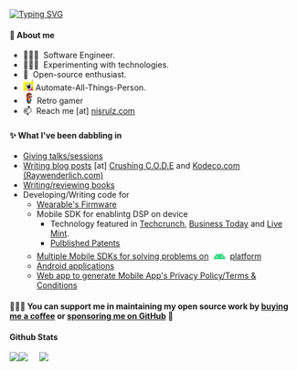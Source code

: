 [![Typing SVG](https://readme-typing-svg.demolab.com?font=Handjet&weight=600&size=30&pause=1000&color=09D648&multiline=true&random=false&width=500&height=90&lines=Nishant+Srivastava;crushingcode.nisrulz.com)](https://git.io/typing-svg)
#### 📃 About me
- 👨🏻‍💻  &nbsp;Software Engineer.
- 👨🏻‍🔬  &nbsp;Experimenting with technologies.
- 🤗  &nbsp;Open-source enthusiast.
- <img src=img/automate_all_things.jpg height=20 />&nbsp;Automate-All-Things-Person.
- <img src="img/mario.gif" height=20 />&nbsp;Retro gamer
- 📫  &nbsp;Reach me [at] [nisrulz.com](https://www.nisrulz.com)

#### ✨ What I've been dabbling in
- [Giving talks/sessions](https://crushingcode.nisrulz.com/talks/)
- [Writing blog posts](https://crushingcode.nisrulz.com/blog/) [at] [Crushing C.O.D.E](https://crushingcode.nisrulz.com/) and [Kodeco.com (Raywenderlich.com)](https://crushingcode.nisrulz.com/blog/raywederlich-com-tutorials/)
- [Writing/reviewing books](https://crushingcode.nisrulz.com/showcase/#bookstechnical-reviewer)
- Developing/Writing code for
  - [Wearable's Firmware](https://web.archive.org/web/20191221211425/http://web.archive.org/screenshot/https://www.kickstarter.com/projects/352439100/soundbrenner-core-the-4-in-1-smart-music-tool)
  - Mobile SDK for enablintg DSP on device
    - Technology featured in [Techcrunch](https://techcrunch.com/2014/07/24/silverpush-audio-beacons/), [Business Today](https://web.archive.org/web/20180315123959/https://www.businesstoday.in/magazine/features/silverpushs-technology-lets-advertisers-reach-the-consumer-on-multiple-devices/story/206815.html) and [Live Mint](https://web.archive.org/web/20180315124010/http://www.livemint.com/Opinion/3QXskshem9l6fcbfAkqmUO/New-ways-to-count-viewers.html).
    - [Pulblished Patents](https://crushingcode.nisrulz.com/showcase/#published-patents)
  - [Multiple Mobile SDKs for solving problems on<img src=img/android.png height=20 />platform](https://crushingcode.nisrulz.com/showcase/#ossandroid-libraries)
  - [Android applications](https://crushingcode.nisrulz.com/showcase/#android-apps)
  - [Web app to generate Mobile App's Privacy Policy/Terms & Conditions](https://app-privacy-policy-generator.nisrulz.com/)

#### 👨🏻‍💻&nbsp;You can support me in maintaining my open source work by [buying me a coffee](https://www.buymeacoffee.com/nisrulz) or [sponsoring me on GitHub](https://github.com/sponsors/nisrulz)&nbsp;🤗

#### Github Stats

![](http://github-profile-summary-cards.vercel.app/api/cards/profile-details?username=nisrulz&theme=2077)![](http://github-profile-summary-cards.vercel.app/api/cards/stats?username=nisrulz&theme=2077)&nbsp;&nbsp;&nbsp;&nbsp;&nbsp;![](http://github-profile-summary-cards.vercel.app/api/cards/most-commit-language?username=nisrulz&theme=2077)
